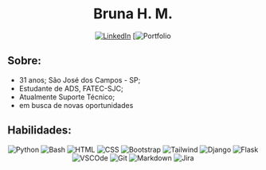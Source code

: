 <center><h1>Bruna H. M.</h1></center>

<center>

[![LinkedIn](https://img.shields.io/badge/linkedin-%230077B5.svg?style=for-the-badge&logo=linkedin&logoColor=white)](https://linkedin.com/in/bruna-hayashi-matsunaga-1b4a71324)
[![Portfolio](https://brunahm.vercel.app)

</center>


## Sobre: 

<ul>
  <li>31 anos; São José dos Campos - SP;
  <li>Estudante de ADS, FATEC-SJC;
  <li>Atualmente Suporte Técnico;
  <li>em busca de novas oportunidades
</ul>

## Habilidades:
<center>

![Python](https://img.shields.io/badge/Python-c9c9c9?style=for-the-badge&logo=python)
![Bash](https://img.shields.io/badge/Bash-c9c9c9?style=for-the-badge&logo=gnubash)
![HTML](https://img.shields.io/badge/HTML-c9c9c9?style=for-the-badge&logo=html5)
![CSS](https://img.shields.io/badge/CSS-c9c9c9?style=for-the-badge&logo=css3)
![Bootstrap](https://img.shields.io/badge/Bootstrap-c9c9c9?style=for-the-badge&logo=bootstrap)
![Tailwind](https://img.shields.io/badge/TailwindCSS-c9c9c9?style=for-the-badge&logo=tailwindcss)
![Django](https://img.shields.io/badge/Django-c9c9c9?style=for-the-badge&logo=django)
![Flask](https://img.shields.io/badge/Flask-c9c9c9?style=for-the-badge&logo=flask)
![VSCOde](https://img.shields.io/badge/VIsualStudioCode-c9c9c9?style=for-the-badge&logo=)
![Git](https://img.shields.io/badge/Git-c9c9c9?style=for-the-badge&logo=git)
![Markdown](https://img.shields.io/badge/Markdown-c9c9c9?style=for-the-badge&logo=markdown)
![Jira](https://img.shields.io/badge/Jira-c9c9c9?style=for-the-badge&logo=jira)

</center>
